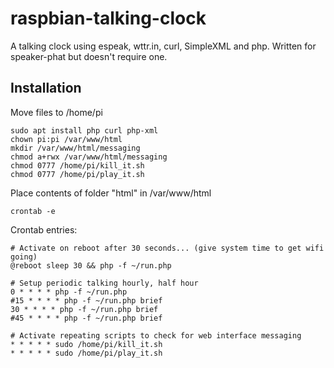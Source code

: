 # raspbian-talking-clock
A talking clock using espeak, wttr.in, curl, SimpleXML and php.  Written for speaker-phat but doesn't require one.

## Installation

Move files to /home/pi

```
sudo apt install php curl php-xml
chown pi:pi /var/www/html
mkdir /var/www/html/messaging
chmod a+rwx /var/www/html/messaging
chmod 0777 /home/pi/kill_it.sh
chmod 0777 /home/pi/play_it.sh
```

Place contents of folder "html" in /var/www/html

```
crontab -e
```

Crontab entries:
```
# Activate on reboot after 30 seconds... (give system time to get wifi going)
@reboot sleep 30 && php -f ~/run.php

# Setup periodic talking hourly, half hour
0 * * * * php -f ~/run.php
#15 * * * * php -f ~/run.php brief
30 * * * * php -f ~/run.php brief
#45 * * * * php -f ~/run.php brief

# Activate repeating scripts to check for web interface messaging
* * * * * sudo /home/pi/kill_it.sh
* * * * * sudo /home/pi/play_it.sh
```
